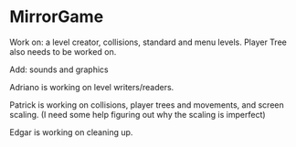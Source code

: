 # MirrorGame

Work on: a level creator, collisions, standard and menu levels.  Player Tree also needs to be worked on.

Add: sounds and graphics

Adriano is working on level writers/readers.

Patrick is working on collisions, player trees and movements, and screen scaling.
  (I need some help figuring out why the scaling is imperfect)

Edgar is working on cleaning up.
